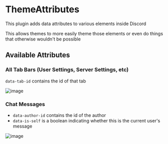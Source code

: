 # ThemeAttributes

This plugin adds data attributes to various elements inside Discord

This allows themes to more easily theme those elements or even do things that otherwise wouldn't be possible

## Available Attributes

### All Tab Bars (User Settings, Server Settings, etc)

`data-tab-id` contains the id of that tab

![image](https://github.com/verticalsync/Suncord/assets/45497981/1263b782-f673-4f09-820c-4cc366d062ad)

### Chat Messages

-   `data-author-id` contains the id of the author
-   `data-is-self` is a boolean indicating whether this is the current user's message

![image](https://github.com/verticalsync/Suncord/assets/45497981/34bd5053-3381-402f-82b2-9c812cc7e122)
